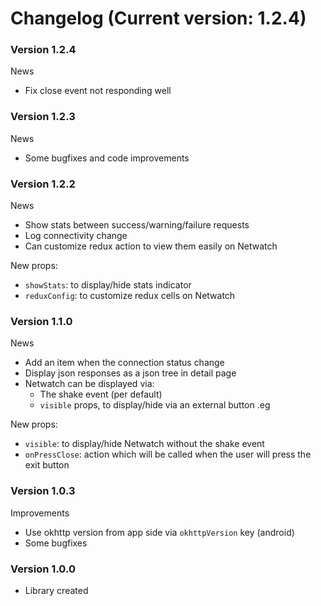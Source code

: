 # Changelog (Current version: 1.2.4)

### Version 1.2.4

News
- Fix close event not responding well

### Version 1.2.3

News
- Some bugfixes and code improvements

### Version 1.2.2

News
- Show stats between success/warning/failure requests
- Log connectivity change
- Can customize redux action to view them easily on Netwatch

New props:
- `showStats`: to display/hide stats indicator
- `reduxConfig`: to customize redux cells on Netwatch

### Version 1.1.0

News
- Add an item when the connection status change
- Display json responses as a json tree in detail page
- Netwatch can be displayed via:
    - The shake event (per default)
    - `visible` props, to display/hide via an external button .eg

New props:
- `visible`: to display/hide Netwatch without the shake event
- `onPressClose`: action which will be called when the user will press the exit button

### Version 1.0.3

Improvements
- Use okhttp version from app side via `okhttpVersion` key (android)
- Some bugfixes

### Version 1.0.0
- Library created

